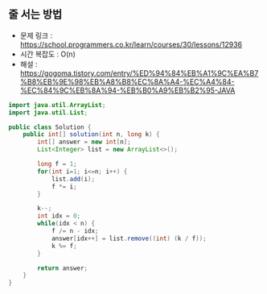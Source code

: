 ## 줄 서는 방법
* 문제 링크 : https://school.programmers.co.kr/learn/courses/30/lessons/12936
* 시간 복잡도 : O(n)
* 해설 : https://gogoma.tistory.com/entry/%ED%94%84%EB%A1%9C%EA%B7%B8%EB%9E%98%EB%A8%B8%EC%8A%A4-%EC%A4%84-%EC%84%9C%EB%8A%94-%EB%B0%A9%EB%B2%95-JAVA
```Java
import java.util.ArrayList;
import java.util.List;

public class Solution {
    public int[] solution(int n, long k) {
        int[] answer = new int[n];
        List<Integer> list = new ArrayList<>();

        long f = 1;
        for(int i=1; i<=n; i++) {
            list.add(i);
            f *= i;
        }

        k--; 
        int idx = 0;
        while(idx < n) {
            f /= n - idx;
            answer[idx++] = list.remove((int) (k / f));
            k %= f;
        }

        return answer;
    }
}
```

